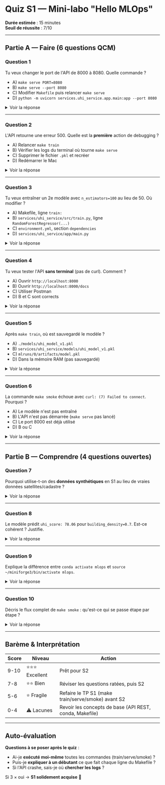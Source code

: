 # Quiz S1 — Mini-labo "Hello MLOps"

**Durée estimée** : 15 minutes  
**Seuil de réussite** : 7/10

---

## Partie A — Faire (6 questions QCM)

### Question 1
Tu veux changer le port de l'API de 8000 à 8080. Quelle commande ?

- A) `make serve PORT=8080`
- B) `make serve --port 8080`
- C) Modifier `Makefile` puis relancer `make serve`
- D) `python -m uvicorn services.uhi_service.app.main:app --port 8080`

<details>
<summary>Voir la réponse</summary>

**Réponse : A**

**Explication** : Le Makefile définit `PORT ?= 8000`, ce qui signifie que la variable `PORT` peut être surchargée en ligne de commande. La syntaxe correcte est `make serve PORT=8080`.

**Pourquoi pas D ?** La commande D fonctionne techniquement, mais contourne le Makefile (pas de variable `SERVICE`, pas de message "Démarrage..."). Toujours utiliser les commandes `make` pour la cohérence.
</details>

---

### Question 2
L'API retourne une erreur 500. Quelle est la **première** action de debugging ?

- A) Relancer `make train`
- B) Vérifier les logs du terminal où tourne `make serve`
- C) Supprimer le fichier `.pkl` et recréer
- D) Redémarrer le Mac

<details>
<summary>Voir la réponse</summary>

**Réponse : B**

**Explication** : Les logs Uvicorn (terminal `make serve`) affichent le traceback complet de l'erreur Python. C'est **toujours** le premier réflexe : lire l'erreur complète avant de modifier quoi que ce soit.

**Erreurs fréquentes S1** :
- Modèle introuvable (`MODEL_PATH` incorrect)
- JSON mal formaté (virgule manquante, guillemets simples)
- Feature names mismatch (warning, pas erreur 500)
</details>

---

### Question 3
Tu veux entraîner un 2e modèle avec `n_estimators=100` au lieu de 50. Où modifier ?

- A) Makefile, ligne `train:`
- B) `services/uhi_service/src/train.py`, ligne `RandomForestRegressor(...)`
- C) `environment.yml`, section `dependencies`
- D) `services/uhi_service/app/main.py`

<details>
<summary>Voir la réponse</summary>

**Réponse : B**

**Explication** : Les hyperparamètres du modèle sont définis dans `train.py` lors de l'instanciation de `RandomForestRegressor(n_estimators=50, ...)`. Modifier cette ligne, puis relancer `make train`.

**Bonne pratique** : En S4 (MLflow), les hyperparamètres seront loggués automatiquement pour traçabilité.
</details>

---

### Question 4
Tu veux tester l'API **sans terminal** (pas de curl). Comment ?

- A) Ouvrir `http://localhost:8000`
- B) Ouvrir `http://localhost:8000/docs`
- C) Utiliser Postman
- D) B et C sont corrects

<details>
<summary>Voir la réponse</summary>

**Réponse : D**

**Explication** :
- **B (Swagger UI)** : Documentation interactive auto-générée par FastAPI. Tu peux tester `/predict` directement dans le navigateur, voir le schéma JSON, exécuter des requêtes.
- **C (Postman)** : Client API graphique, utile pour tester des workflows complexes.
- **A** : Retourne juste `{"message": "UHI Prediction API", "status": "running"}` (endpoint root).

**Recommandation S1** : utiliser `/docs` (plus rapide que Postman pour débuter).
</details>

---

### Question 5
Après `make train`, où est sauvegardé le modèle ?

- A) `./models/uhi_model_v1.pkl`
- B) `services/uhi_service/models/uhi_model_v1.pkl`
- C) `mlruns/0/artifacts/model.pkl`
- D) Dans la mémoire RAM (pas sauvegardé)

<details>
<summary>Voir la réponse</summary>

**Réponse : B**

**Explication** : Le script `train.py` crée le dossier `services/uhi_service/models/` et y sauvegarde `uhi_model_v1.pkl` via `joblib.dump()`.

**Pourquoi pas C ?** MLflow n'est pas encore activé en S1 (sera ajouté en S4). Le dossier `mlruns/` n'existe pas encore.

**Important** : `.gitignore` exclut `*.pkl` pour éviter de versionner des fichiers lourds.
</details>

---

### Question 6
La commande `make smoke` échoue avec `curl: (7) Failed to connect`. Pourquoi ?

- A) Le modèle n'est pas entraîné
- B) L'API n'est pas démarrée (`make serve` pas lancé)
- C) Le port 8000 est déjà utilisé
- D) B ou C

<details>
<summary>Voir la réponse</summary>

**Réponse : D**

**Explication** :
- **B** : Si `make serve` ne tourne pas, rien n'écoute sur le port 8000 → `curl` ne peut pas se connecter.
- **C** : Si un autre processus utilise déjà le port 8000, `uvicorn` échoue au démarrage (erreur visible dans les logs).

**Solution B** : Lancer `make serve` dans un terminal séparé.  
**Solution C** : Utiliser un autre port (`make serve PORT=8001`) ou tuer le processus (`lsof -ti:8000 | xargs kill`).
</details>

---

## Partie B — Comprendre (4 questions ouvertes)

### Question 7
Pourquoi utilise-t-on des **données synthétiques** en S1 au lieu de vraies données satellites/cadastre ?

<details>
<summary>Voir la réponse</summary>

**Réponse attendue** (3 points clés) :

1. **Démarrage rapide** : Pas besoin de télécharger/nettoyer des données réelles (gain de temps pour valider le workflow).
2. **Distribution contrôlée** : On connaît les relations (ndvi ↓ + densité ↑ = chaleur ↑), ce qui permet de **vérifier que le modèle apprend** correctement.
3. **Indépendance** : Le focus S1 est sur l'**infra MLOps** (API, Makefile, tests), pas sur la qualité des données. Les vraies données viendront en S9-S12 (GIS).

**Anti-pattern** : Commencer par chercher des datasets parfaits → blocage de plusieurs jours → abandon. **Shipping > perfection en S1.**
</details>

---

### Question 8
Le modèle prédit `uhi_score: 78.06` pour `building_density=0.7`. Est-ce cohérent ? Justifie.

<details>
<summary>Voir la réponse</summary>

**Réponse : Oui, cohérent**

**Justification** :
- Score UHI = 0-100 (0 = pas de chaleur, 100 = îlot maximal)
- Entrées : `ndvi=0.5` (végétation moyenne), `building_density=0.7` (forte densité bâtie), `water_distance=1000m` (éloigné de l'eau)
- **Logique physique** : Beaucoup de béton + peu de végétation + loin de l'eau = forte chaleur urbaine
- **Score ~78/100** : zone à risque élevé, cohérent avec les paramètres

**Si le modèle avait prédit 12/100** → incohérent, signalerait un bug (mauvais sens des features, erreur de signes).
</details>

---

### Question 9
Explique la différence entre `conda activate mlops` et `source ~/miniforge3/bin/activate mlops`.

<details>
<summary>Voir la réponse</summary>

**Réponse attendue** :

**`conda activate mlops`** (recommandé) :
- Commande moderne, intégrée à conda 4.6+
- Fonctionne sur bash, zsh, fish
- Gère automatiquement les variables d'environnement, PATH, PS1 (prompt)

**`source ~/miniforge3/bin/activate mlops`** (ancienne méthode) :
- Fonctionne mais obsolète
- Peut causer des conflits de PATH si plusieurs conda installés
- Moins robuste sur zsh/fish

**Sur Mac M1 avec Miniforge** : toujours utiliser `conda activate` (initialisé par défaut dans `.zshrc` lors de l'installation).
</details>

---

### Question 10
Décris le flux complet de `make smoke` : qu'est-ce qui se passe étape par étape ?

<details>
<summary>Voir la réponse</summary>

**Réponse attendue** (étapes numérotées) :

1. **Make lit le Makefile** : trouve la règle `smoke:`
2. **Exécute la commande curl** : envoie une requête HTTP POST à `http://127.0.0.1:8000/predict`
3. **Headers** : `Content-Type: application/json` (indique que le body est du JSON)
4. **Body** : `{"ndvi": 0.5, "building_density": 0.7, "water_distance": 1000}` (données d'entrée)
5. **FastAPI reçoit la requête** : route `/predict` interceptée
6. **Validation Pydantic** : vérifie que le JSON respecte le schéma `UHIInput` (3 floats)
7. **Chargement modèle** : `model.predict()` appelé avec les 3 features
8. **RandomForest prédit** : retourne un score (ex: 78.06)
9. **FastAPI retourne** : JSON `{"uhi_score": 78.06}`, code HTTP 200
10. **curl affiche** : la réponse est pipée vers `python -m json.tool` (formatage lisible)

**Si une étape échoue** : erreur 4xx/5xx avec message explicite dans les logs Uvicorn.
</details>

---

## Barème & Interprétation

| Score | Niveau | Action |
|-------|--------|--------|
| 9-10 | ⭐⭐⭐ Excellent | Prêt pour S2 |
| 7-8 | ⭐⭐ Bien | Réviser les questions ratées, puis S2 |
| 5-6 | ⭐ Fragile | Refaire le TP S1 (make train/serve/smoke) avant S2 |
| 0-4 | ⚠️ Lacunes | Revoir les concepts de base (API REST, conda, Makefile) |

---

## Auto-évaluation

**Questions à se poser après le quiz** :
- Ai-je **exécuté moi-même** toutes les commandes (train/serve/smoke) ?
- Puis-je **expliquer à un débutant** ce que fait chaque ligne du Makefile ?
- Si l'API crashe, sais-je où **chercher les logs** ?

Si 3 × oui → **S1 solidement acquise** 🎉